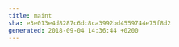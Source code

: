 ```yaml
---
title: maint
sha: e3e013e4d8287c6dc8ca3992bd4559744e75f8d2
generated: 2018-09-04 14:36:44 +0200
---
```

